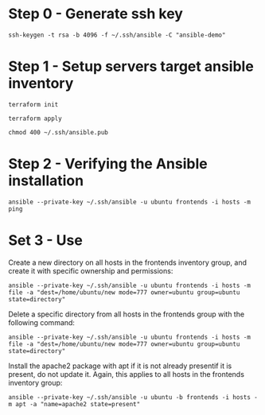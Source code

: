 # Step 0 - Generate ssh key 
```
ssh-keygen -t rsa -b 4096 -f ~/.ssh/ansible -C "ansible-demo"
```
# Step 1 - Setup servers target ansible inventory 
```
terraform init

terraform apply

chmod 400 ~/.ssh/ansible.pub
```
# Step 2 - Verifying the Ansible installation

```
ansible --private-key ~/.ssh/ansible -u ubuntu frontends -i hosts -m ping
```

# Set 3 - Use

Create a new directory on all hosts in the frontends inventory group, and create it with specific ownership and permissions:
```
ansible --private-key ~/.ssh/ansible -u ubuntu frontends -i hosts -m file -a "dest=/home/ubuntu/new mode=777 owner=ubuntu group=ubuntu state=directory"
```

Delete a specific directory from all hosts in the frontends group with the following command:
```
ansible --private-key ~/.ssh/ansible -u ubuntu frontends -i hosts -m file -a "dest=/home/ubuntu/new mode=777 owner=ubuntu group=ubuntu state=directory"
```

Install the apache2 package with apt if it is not already presentif it is present, do not update it. Again, this applies to all hosts in the frontends inventory group:
```
ansible --private-key ~/.ssh/ansible -u ubuntu -b frontends -i hosts -m apt -a "name=apache2 state=present"
```